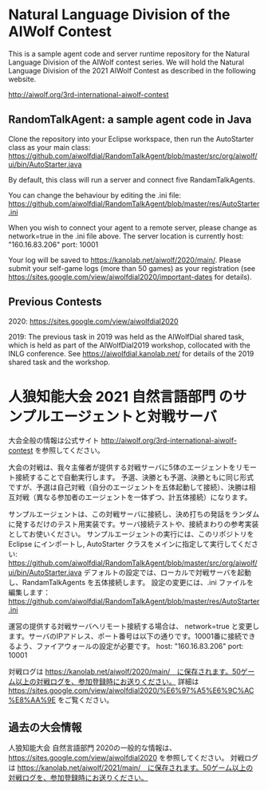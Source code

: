 # Natural Language Division of the AIWolf Contest

This is a sample agent code and server runtime repository for the Natural Language Division of the AIWolf contest series.
We will hold the Natural Language Division of the 2021 AIWolf Contest as described in the following website.

http://aiwolf.org/3rd-international-aiwolf-contest

## RandomTalkAgent: a sample agent code in Java

Clone the repository into your Eclipse workspace, then run the AutoStarter class as your main class:
https://github.com/aiwolfdial/RandomTalkAgent/blob/master/src/org/aiwolf/ui/bin/AutoStarter.java

By default, this class will run a server and connect five RandamTalkAgents.

You can change the behaviour by editing the .ini file:
https://github.com/aiwolfdial/RandomTalkAgent/blob/master/res/AutoStarter.ini

When you wish to connect your agent to a remote server, please change as
network=true
in the .ini file above. The server location is currently
host: "160.16.83.206"
port: 10001

Your log will be saved to https://kanolab.net/aiwolf/2020/main/. Please submit your self-game logs (more than 50 games) as your registration (see https://sites.google.com/view/aiwolfdial2020/important-dates for details).

## Previous Contests

2020:
https://sites.google.com/view/aiwolfdial2020

2019:
The previous task in 2019 was held as the AIWolfDial shared task, which is held as part of the AIWolfDial2019 workshop, collocated with the INLG conference.
See https://aiwolfdial.kanolab.net/ for details of the 2019 shared task and the workshop.


# 人狼知能大会 2021 自然言語部門 のサンプルエージェントと対戦サーバ

大会全般の情報は公式サイト
http://aiwolf.org/3rd-international-aiwolf-contest
を参照してください。

大会の対戦は、我々主催者が提供する対戦サーバに5体のエージェントをリモート接続することで自動実行します。
予選、決勝とも予選、決勝ともに同じ形式ですが、予選は自己対戦（自分のエージェントを五体起動して接続）、決勝は相互対戦（異なる参加者のエージェントを一体ずつ、計五体接続）になります。

サンプルエージェントは、この対戦サーバに接続し、決め打ちの発話をランダムに発するだけのテスト用実装です。サーバ接続テストや、接続まわりの参考実装としてお使いください。
サンプルエージェントの実行には、このリポジトリを Eclipse にインポートし, AutoStarter クラスをメインに指定して実行してください:
https://github.com/aiwolfdial/RandomTalkAgent/blob/master/src/org/aiwolf/ui/bin/AutoStarter.java
デフォルトの設定では、ローカルで対戦サーバを起動し、RandamTalkAgents を五体接続します。
設定の変更には、.ini ファイルを編集します：
https://github.com/aiwolfdial/RandomTalkAgent/blob/master/res/AutoStarter.ini

運営の提供する対戦サーバへリモート接続する場合は、
network=true
と変更します。サーバのIPアドレス、ポート番号は以下の通りです。10001番に接続できるよう、ファイアウォールの設定が必要です。
host: "160.16.83.206"
port: 10001

対戦ログは https://kanolab.net/aiwolf/2020/main/　に保存されます。50ゲーム以上の対戦ログを、参加登録時にお送りください。
詳細は https://sites.google.com/view/aiwolfdial2020/%E6%97%A5%E6%9C%AC%E8%AA%9E をご覧ください。

## 過去の大会情報

人狼知能大会 自然言語部門 2020の一般的な情報は、
https://sites.google.com/view/aiwolfdial2020
を参照してください。
対戦ログは https://kanolab.net/aiwolf/2021/main/　に保存されます。50ゲーム以上の対戦ログを、参加登録時にお送りください。



